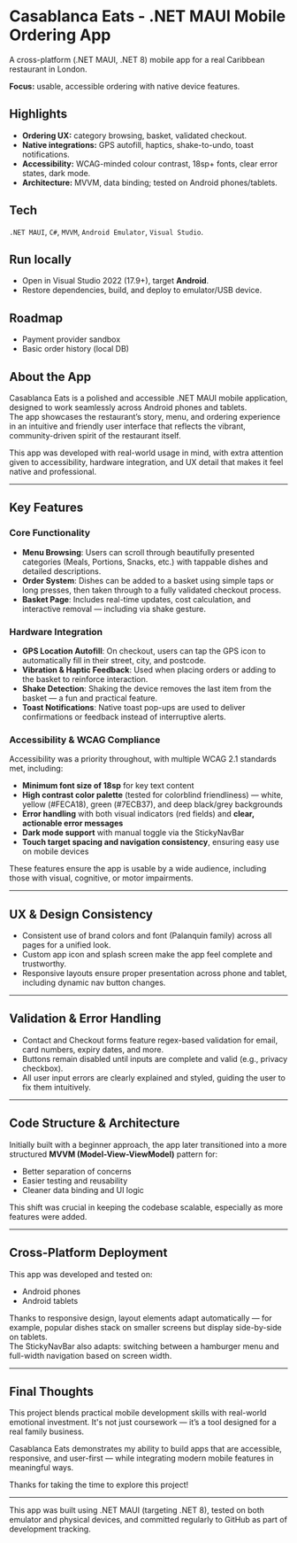 # Casablanca Eats - .NET MAUI Mobile Ordering App

A cross-platform (.NET MAUI, .NET 8) mobile app for a real Caribbean restaurant in London.

**Focus:** usable, accessible ordering with native device features.

## Highlights
- **Ordering UX:** category browsing, basket, validated checkout.
- **Native integrations:** GPS autofill, haptics, shake-to-undo, toast notifications.
- **Accessibility:** WCAG-minded colour contrast, 18sp+ fonts, clear error states, dark mode.
- **Architecture:** MVVM, data binding; tested on Android phones/tablets.

## Tech
`.NET MAUI`, `C#`, `MVVM`, `Android Emulator`, `Visual Studio`.

## Run locally
- Open in Visual Studio 2022 (17.9+), target **Android**.
- Restore dependencies, build, and deploy to emulator/USB device.

## Roadmap
- Payment provider sandbox
- Basic order history (local DB)


## About the App

Casablanca Eats is a polished and accessible .NET MAUI mobile application, designed to work seamlessly across Android phones and tablets.  
The app showcases the restaurant’s story, menu, and ordering experience in an intuitive and friendly user interface that reflects the vibrant, community-driven spirit of the restaurant itself.

This app was developed with real-world usage in mind, with extra attention given to accessibility, hardware integration, and UX detail that makes it feel native and professional.

---

## Key Features

### Core Functionality

- **Menu Browsing**: Users can scroll through beautifully presented categories (Meals, Portions, Snacks, etc.) with tappable dishes and detailed descriptions.
- **Order System**: Dishes can be added to a basket using simple taps or long presses, then taken through to a fully validated checkout process.
- **Basket Page**: Includes real-time updates, cost calculation, and interactive removal — including via shake gesture.

### Hardware Integration

- **GPS Location Autofill**: On checkout, users can tap the GPS icon to automatically fill in their street, city, and postcode.
- **Vibration & Haptic Feedback**: Used when placing orders or adding to the basket to reinforce interaction.
- **Shake Detection**: Shaking the device removes the last item from the basket — a fun and practical feature.
- **Toast Notifications**: Native toast pop-ups are used to deliver confirmations or feedback instead of interruptive alerts.

### Accessibility & WCAG Compliance

Accessibility was a priority throughout, with multiple WCAG 2.1 standards met, including:

- **Minimum font size of 18sp** for key text content
- **High contrast color palette** (tested for colorblind friendliness) — white, yellow (#FECA18), green (#7ECB37), and deep black/grey backgrounds
- **Error handling** with both visual indicators (red fields) and **clear, actionable error messages**
- **Dark mode support** with manual toggle via the StickyNavBar
- **Touch target spacing and navigation consistency**, ensuring easy use on mobile devices

These features ensure the app is usable by a wide audience, including those with visual, cognitive, or motor impairments.

---

## UX & Design Consistency

- Consistent use of brand colors and font (Palanquin family) across all pages for a unified look.
- Custom app icon and splash screen make the app feel complete and trustworthy.
- Responsive layouts ensure proper presentation across phone and tablet, including dynamic nav button changes.

---

## Validation & Error Handling

- Contact and Checkout forms feature regex-based validation for email, card numbers, expiry dates, and more.
- Buttons remain disabled until inputs are complete and valid (e.g., privacy checkbox).
- All user input errors are clearly explained and styled, guiding the user to fix them intuitively.

---

## Code Structure & Architecture

Initially built with a beginner approach, the app later transitioned into a more structured **MVVM (Model-View-ViewModel)** pattern for:

- Better separation of concerns
- Easier testing and reusability
- Cleaner data binding and UI logic

This shift was crucial in keeping the codebase scalable, especially as more features were added.

---

## Cross-Platform Deployment

This app was developed and tested on:

- Android phones
-  Android tablets

Thanks to responsive design, layout elements adapt automatically — for example, popular dishes stack on smaller screens but display side-by-side on tablets.  
The StickyNavBar also adapts: switching between a hamburger menu and full-width navigation based on screen width.

---

## Final Thoughts

This project blends practical mobile development skills with real-world emotional investment. It's not just coursework — it’s a tool designed for a real family business.

Casablanca Eats demonstrates my ability to build apps that are accessible, responsive, and user-first — while integrating modern mobile features in meaningful ways.

Thanks for taking the time to explore this project!

---

This app was built using .NET MAUI (targeting .NET 8), tested on both emulator and physical devices, and committed regularly to GitHub as part of development tracking.

